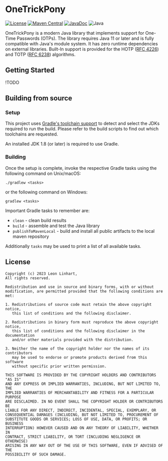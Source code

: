 # OneTrickPony 

[![License](https://img.shields.io/badge/license-BSD-blue.svg?style=flat-square&label=License)](https://github.com/Osmerion/OneTrickPony/blob/master/LICENSE)
[![Maven Central](https://img.shields.io/maven-central/v/com.osmerion.onetrickpony/onetrickpony.svg?style=flat-square&label=Maven%20Central)](https://maven-badges.herokuapp.com/maven-central/com.osmerion.onetrickpony/onetrickpony)
[![JavaDoc](https://img.shields.io/maven-central/v/com.osmerion.onetrickpony/onetrickpony.svg?style=flat-square&label=JavaDoc&color=blue)](https://javadoc.io/doc/com.osmerion.onetrickpony/onetrickpony)
![Java](https://img.shields.io/badge/Java-11-green.svg?style=flat-square&color=b07219&logo=java)

OneTrickPony is a modern Java library that implements support for One-Time
Passwords (OTPs). The library requires Java 11 or later and is fully compatible
with Java's module system. It has zero runtime dependencies on external
libraries. Built-In support is provided for the HOTP ([RFC 4226](https://www.rfc-editor.org/rfc/rfc4226))
and TOTP ([RFC 6238](https://www.rfc-editor.org/rfc/rfc6238)) algorithms.

## Getting Started

!TODO


## Building from source

### Setup

This project uses [Gradle's toolchain support](https://docs.gradle.org/7.6/userguide/toolchains.html)
to detect and select the JDKs required to run the build. Please refer to the
build scripts to find out which toolchains are requested.

An installed JDK 1.8 (or later) is required to use Gradle.

### Building

Once the setup is complete, invoke the respective Gradle tasks using the
following command on Unix/macOS:

    ./gradlew <tasks>

or the following command on Windows:

    gradlew <tasks>

Important Gradle tasks to remember are:
- `clean`                   - clean build results
- `build`                   - assemble and test the Java library
- `publishToMavenLocal`     - build and install all public artifacts to the
                              local maven repository

Additionally `tasks` may be used to print a list of all available tasks.


## License

```
Copyright (c) 2023 Leon Linhart,
All rights reserved.

Redistribution and use in source and binary forms, with or without
modification, are permitted provided that the following conditions are met:

1. Redistributions of source code must retain the above copyright notice,
   this list of conditions and the following disclaimer.

2. Redistributions in binary form must reproduce the above copyright notice,
   this list of conditions and the following disclaimer in the documentation
   and/or other materials provided with the distribution.

3. Neither the name of the copyright holder nor the names of its contributors
   may be used to endorse or promote products derived from this software
   without specific prior written permission.

THIS SOFTWARE IS PROVIDED BY THE COPYRIGHT HOLDERS AND CONTRIBUTORS "AS IS"
AND ANY EXPRESS OR IMPLIED WARRANTIES, INCLUDING, BUT NOT LIMITED TO, THE
IMPLIED WARRANTIES OF MERCHANTABILITY AND FITNESS FOR A PARTICULAR PURPOSE
ARE DISCLAIMED. IN NO EVENT SHALL THE COPYRIGHT HOLDER OR CONTRIBUTORS BE
LIABLE FOR ANY DIRECT, INDIRECT, INCIDENTAL, SPECIAL, EXEMPLARY, OR
CONSEQUENTIAL DAMAGES (INCLUDING, BUT NOT LIMITED TO, PROCUREMENT OF
SUBSTITUTE GOODS OR SERVICES; LOSS OF USE, DATA, OR PROFITS; OR BUSINESS
INTERRUPTION) HOWEVER CAUSED AND ON ANY THEORY OF LIABILITY, WHETHER IN
CONTRACT, STRICT LIABILITY, OR TORT (INCLUDING NEGLIGENCE OR OTHERWISE)
ARISING IN ANY WAY OUT OF THE USE OF THIS SOFTWARE, EVEN IF ADVISED OF THE
POSSIBILITY OF SUCH DAMAGE.
```